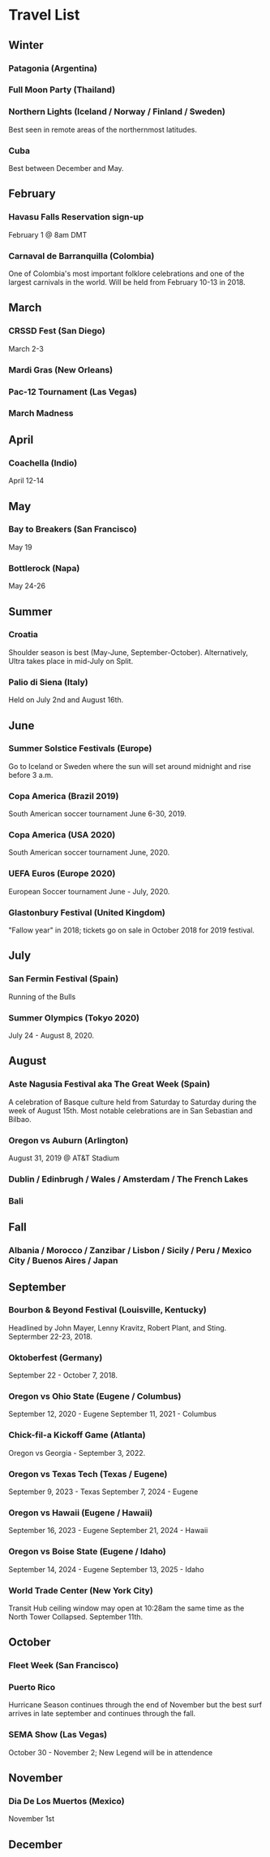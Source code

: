 # Travel List
## Winter
### Patagonia (Argentina)

### Full Moon Party (Thailand)

### Northern Lights (Iceland / Norway / Finland / Sweden)
Best seen in remote areas of the northernmost latitudes.

### Cuba
Best between December and May.

## February
### Havasu Falls Reservation sign-up
February 1 @ 8am DMT

### Carnaval de Barranquilla (Colombia)
One of Colombia's most important folklore celebrations and one of the largest carnivals in the world. Will be held from February 10-13 in 2018.

## March
### CRSSD Fest (San Diego)
March 2-3

### Mardi Gras (New Orleans)

### Pac-12 Tournament (Las Vegas)

### March Madness

## April
### Coachella (Indio)
April 12-14

## May
### Bay to Breakers (San Francisco)
May 19

### Bottlerock (Napa)
May 24-26

## Summer
### Croatia
Shoulder season is best (May-June, September-October). Alternatively, Ultra takes place in mid-July on Split.

### Palio di Siena (Italy)
Held on July 2nd and August 16th.

## June
### Summer Solstice Festivals (Europe)
Go to Iceland or Sweden where the sun will set around midnight and rise before 3 a.m.

### Copa America (Brazil 2019)
South American soccer tournament June 6-30, 2019.

### Copa America (USA 2020)
South American soccer tournament June, 2020.

### UEFA Euros (Europe 2020)
European Soccer tournament June - July, 2020.

### Glastonbury Festival (United Kingdom)
"Fallow year" in 2018; tickets go on sale in October 2018 for 2019 festival.

## July
### San Fermin Festival (Spain)
Running of the Bulls

### Summer Olympics (Tokyo 2020)
July 24 - August 8, 2020.

## August
### Aste Nagusia Festival aka The Great Week (Spain)
A celebration of Basque culture held from Saturday to Saturday during the week of August 15th. Most notable celebrations are in San Sebastian and Bilbao.

### Oregon vs Auburn (Arlington)
August 31, 2019 @ AT&T Stadium

### Dublin / Edinbrugh / Wales / Amsterdam / The French Lakes

### Bali

## Fall
### Albania / Morocco / Zanzibar / Lisbon / Sicily / Peru / Mexico City / Buenos Aires / Japan 

## September
### Bourbon & Beyond Festival (Louisville, Kentucky)
Headlined by John Mayer, Lenny Kravitz, Robert Plant, and Sting. Septermber 22-23, 2018.

### Oktoberfest (Germany)
September 22 - October 7, 2018.

### Oregon vs Ohio State (Eugene / Columbus)
September 12, 2020 - Eugene
September 11, 2021 - Columbus

### Chick-fil-a Kickoff Game (Atlanta)
Oregon vs Georgia - September 3, 2022.

### Oregon vs Texas Tech (Texas / Eugene)
September 9, 2023 - Texas
September 7, 2024 - Eugene

### Oregon vs Hawaii (Eugene / Hawaii)
September 16, 2023 - Eugene
September 21, 2024 - Hawaii

### Oregon vs Boise State (Eugene / Idaho)
September 14, 2024 - Eugene
September 13, 2025 - Idaho

### World Trade Center (New York City)
Transit Hub ceiling window may open at 10:28am the same time as the North Tower Collapsed. September 11th.

## October
### Fleet Week (San Francisco)

### Puerto Rico
Hurricane Season continues through the end of November but the best surf arrives in late september and continues through the fall.

### SEMA Show (Las Vegas)
October 30 - November 2; New Legend will be in attendence

## November
### Dia De Los Muertos (Mexico)
November 1st

## December

